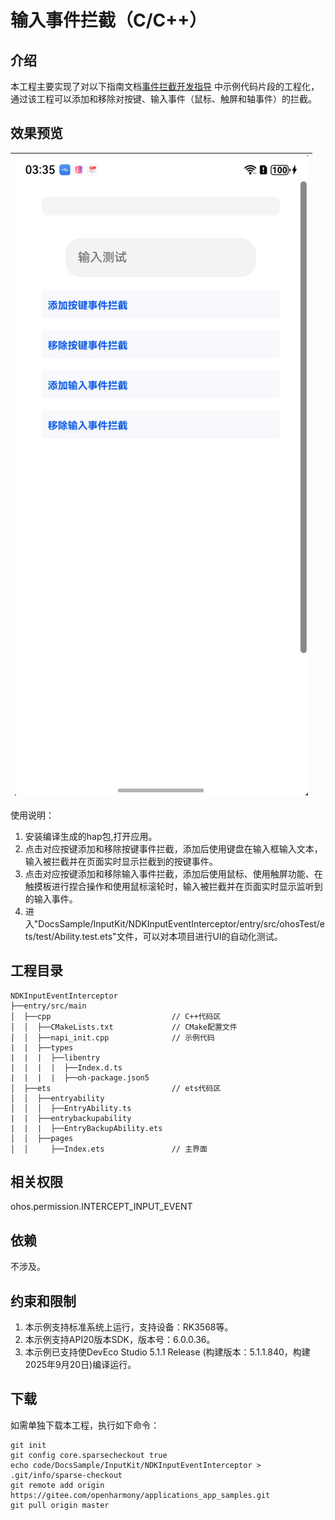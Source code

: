 # 输入事件拦截（C/C++）

## 介绍

本工程主要实现了对以下指南文档[事件拦截开发指导](https://gitcode.com/openharmony/docs/blob/master/zh-cn/application-dev/device/input/interceptor-guidelines.md)
中示例代码片段的工程化，通过该工程可以添加和移除对按键、输入事件（鼠标、触屏和轴事件）的拦截。

## 效果预览

| ![](screenshot/InputEventInterceptor.png) |
|-------------------------------------------|

使用说明：

1. 安装编译生成的hap包,打开应用。
2. 点击对应按键添加和移除按键事件拦截，添加后使用键盘在输入框输入文本，输入被拦截并在页面实时显示拦截到的按键事件。
3. 点击对应按键添加和移除输入事件拦截，添加后使用鼠标、使用触屏功能、在触摸板进行捏合操作和使用鼠标滚轮时，输入被拦截并在页面实时显示监听到的输入事件。
8. 进入"DocsSample/InputKit/NDKInputEventInterceptor/entry/src/ohosTest/ets/test/Ability.test.ets"文件，可以对本项目进行UI的自动化测试。

## 工程目录

```
NDKInputEventInterceptor
├──entry/src/main
│  ├──cpp                           // C++代码区
│  │  ├──CMakeLists.txt             // CMake配置文件
│  │  ├──napi_init.cpp              // 示例代码
|  |  ├──types
|  |  |  ├──libentry
|  |  |  |  ├──Index.d.ts
|  |  |  |  ├──oh-package.json5
│  ├──ets                           // ets代码区
│  │  ├──entryability
│  │  │  ├──EntryAbility.ts
|  |  ├──entrybackupability
|  |  |  ├──EntryBackupAbility.ets
│  │  ├──pages                      
│  │     ├──Index.ets               // 主界面
```

## 相关权限

ohos.permission.INTERCEPT_INPUT_EVENT

## 依赖

不涉及。

## 约束和限制

1. 本示例支持标准系统上运行，支持设备：RK3568等。
2. 本示例支持API20版本SDK，版本号：6.0.0.36。
3. 本示例已支持使DevEco Studio 5.1.1 Release (构建版本：5.1.1.840，构建 2025年9月20日)编译运行。

## 下载

如需单独下载本工程，执行如下命令：

```
git init
git config core.sparsecheckout true
echo code/DocsSample/InputKit/NDKInputEventInterceptor > .git/info/sparse-checkout
git remote add origin https://gitee.com/openharmony/applications_app_samples.git
git pull origin master
```

